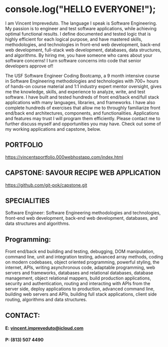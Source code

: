 # console.log("HELLO EVERYONE!"); 
I am Vincent Impreveduto. The language I speak is Software Engineering. My passion is to engineer and test software applications, while achieving optimal functional results. I define documented and tested logic that is highly efficient for each logical purpose, and have mastered skills, methodologies, and technologies in front-end web development, back-end web development, full-stack web development, databases, data structures, and algorithms. By hiring me, you have someone who cares about your software concerns! I turn software concerns into code that senior developers approve of!

The USF Software Engineer Coding Bootcamp, a 9 month intensive course in Software Engineering methodologies and technologies with 700+ hours of hands-on course material and 1:1 industry expert mentor oversight, gives me the knowledge, skills, and experience to analyze, write, and test software. I have built and tested hundreds of front end/back end/full stack applications with many languages, libraries, and frameworks. I have also complete hundreds of exercises that allow me to throughly familiarize front end/back end architectures, components, and functionalities. Applications and features may trust I will program them efficiently. Please contact me to further discuss myself and opportunities you may have. Check out some of my working applications and capstone, below.

## PORTFOLIO
https://vincentsportfolio.000webhostapp.com/index.html

## CAPSTONE: SAVOUR RECIPE WEB APPLICATION
https://github.com/git-pok/capstone.git

## SPECIALITIES
Software Engineer: 
Software Engineering methodologies and technologies, front-end web development, back-end web development, databases, and data structures and algorithms.

## Programming:
Front end/back end building and testing, debugging, DOM manipulation, command line, unit and integration testing, advanced array methods, coding on modern codebases, object oriented programming, powerful styling, the internet, APIs, writing asynchronous code, adaptable programming, web servers and frameworks, databases and relational databases, database management, object relational mappers, build production applications, security and authentication, routing and interacting with APIs from the server side, deploy applications to production, advanced command line, building web servers and APIs, building full stack applications, client side routing, algorithms and data structures.

## CONTACT:
#### E: vincent.impreveduto@icloud.com
#### P: (813) 507 4490

<!---
git-pok/git-pok is a ✨ special ✨ repository because its `README.md` (this file) appears on your GitHub profile.
You can click the Preview link to take a look at your changes.
--->
